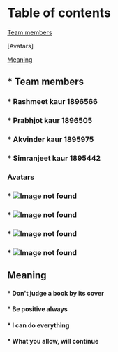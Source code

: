 # Table of contents
[Team members](#team-members)

[Avatars]

[Meaning](#meaning)

## * Team members
### * Rashmeet kaur 1896566
### * Prabhjot kaur 1896505
### * Akvinder kaur 1895975
### * Simranjeet kaur 1895442

### Avatars
### * ![Image not found](https://cdn5.img.sputniknews.com/images/105967/95/1059679556.jpg)
### * ![Image not found](http://hobbyfarms.com.s3-us-west-2.amazonaws.com/image_transfer/rabbit-keeping/rabbit-behaviors_250.jpg)
### * ![Image not found](https://cdn.newsapi.com.au/image/v1/5fe400894288b7956ab8d7bf9daa9881?width=650)
### * ![Image not found](http://www.takepart.com/sites/default/files/styles/large/public/parrot.jpg  )

## Meaning 
#### * Don't judge a book by its cover
#### * Be positive always
#### * I can do everything
#### * What you allow, will continue

